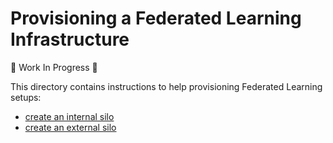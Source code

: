 # Provisioning a Federated Learning Infrastructure

:construction: Work In Progress :construction:

This directory contains instructions to help provisioning Federated Learning setups:
- [create an internal silo](./provisioning/internal_silos.md)
- [create an external silo](./provisioning/external_silos.md)
